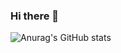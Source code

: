 ### Hi there 👋

![Anurag's GitHub stats](https://github-readme-stats.vercel.app/api?username=rmitache&show_icons=true)
